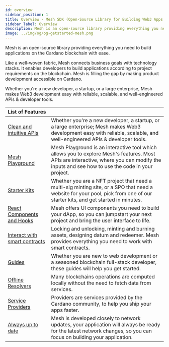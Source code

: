 ```yaml
---
id: overview
sidebar_position: 1
title: Overview - Mesh SDK (Open-Source Library for Building Web3 Apps on the Cardano Blockchain)
sidebar_label: Overview
description: Mesh is an open-source library providing everything you need to build on Web3
image: ../img/og/og-getstarted-mesh.png
---
```


Mesh is an open-source library providing everything you need to build applications on the Cardano blockchain with ease.

Like a well-woven fabric, Mesh connects business goals with technology stacks. It enables developers to build applications according to project requirements on the blockchain. Mesh is filling the gap by making product development accessible on Cardano.

Whether you're a new developer, a startup, or a large enterprise, Mesh makes Web3 development easy with reliable, scalable, and well-engineered APIs & developer tools.

| List of Features |  |
|----|---|
| [Clean and intuitive APIs](https://meshjs.dev/apis/) | Whether you're a new developer, a startup, or a large enterprise; Mesh makes Web3 development easy with reliable, scalable, and well-engineered APIs & developer tools. |
| [Mesh Playground](https://meshjs.dev/) | Mesh Playground is an interactive tool which allows you to explore Mesh's features. Most APIs are interactive, where you can modify the inputs and see how to use the code in your project. |
| [Starter Kits](https://meshjs.dev/starter-templates) | Whether you are a NFT project that need a multi-sig minting site, or a SPO that need a website for your pool, pick from one of our starter kits, and get started in minutes. |
| [React Components and Hooks](https://meshjs.dev/react/) | Mesh offers UI components you need to build your dApp, so you can jumpstart your next project and bring the user interface to life. |
| [Interact with smart contracts](https://meshjs.dev/apis/transaction/smart-contract) | Locking and unlocking, minting and burning assets, designing datum and redeemer. Mesh provides everything you need to work with smart contracts. | 
| [Guides](https://meshjs.dev/guides) | Whether you are new to web development or a seasoned blockchain full-stack developer, these guides will help you get started. |
| [Offline Resolvers](https://meshjs.dev/apis/resolvers) | Many blockchains operations are computed locally without the need to fetch data from services. |
| [Service Providers](https://meshjs.dev/providers) | Providers are services provided by the Cardano community, to help you ship your apps faster. |
| [Always up to date](https://meshjs.dev/about) | Mesh is developed closely to network updates, your application will always be ready for the latest network changes, so you can focus on building your application. |
